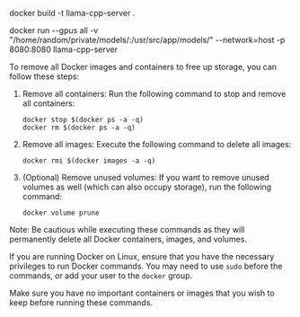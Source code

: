 docker build -t llama-cpp-server .

docker run --gpus all -v "/home/random/private/models/:/usr/src/app/models/" --network=host -p 8080:8080 llama-cpp-server

To remove all Docker images and containers to free up storage, you can follow these steps:

1. Remove all containers: Run the following command to stop and remove all containers:

   ```
   docker stop $(docker ps -a -q)
   docker rm $(docker ps -a -q)
   ```

2. Remove all images: Execute the following command to delete all images:

   ```
   docker rmi $(docker images -a -q)
   ```

3. (Optional) Remove unused volumes: If you want to remove unused volumes as well (which can also occupy storage), run the following command:
   ```
   docker volume prune
   ```

Note: Be cautious while executing these commands as they will permanently delete all Docker containers, images, and volumes.

If you are running Docker on Linux, ensure that you have the necessary privileges to run Docker commands. You may need to use `sudo` before the commands, or add your user to the `docker` group.

Make sure you have no important containers or images that you wish to keep before running these commands.
